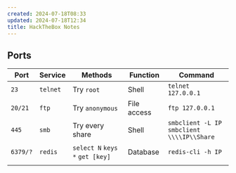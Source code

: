 ```yaml
---
created: 2024-07-18T08:33
updated: 2024-07-18T12:34
title: HackTheBox Notes
---
```


## Ports

| Port     | Service  | Methods                         | Function    | Command                                        |
| -------- | -------- | ------------------------------- | ----------- | ---------------------------------------------- |
| `23`     | `telnet` | Try `root`                      | Shell       | `telnet 127.0.0.1`                             |
| `20/21`  | `ftp`    | Try `anonymous`                 | File access | `ftp 127.0.0.1`                                |
| `445`    | `smb`    | Try every share                 | Shell       | `smbclient -L IP`<br>`smbclient \\\\IP\\Share` |
| `6379/?` | `redis`  | `select N` `keys *` `get [key]` | Database    | `redis-cli -h IP`                              |
|          |          |                                 |             |                                                |
